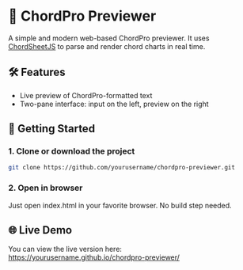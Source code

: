 # 🎸 ChordPro Previewer

A simple and modern web-based ChordPro previewer. It uses [ChordSheetJS](https://github.com/martijnversluis/ChordSheetJS) to parse and render chord charts in real time.

## 🛠 Features

- Live preview of ChordPro-formatted text
- Two-pane interface: input on the left, preview on the right



## 🚀 Getting Started

### 1. Clone or download the project

```bash
git clone https://github.com/yourusername/chordpro-previewer.git
```


### 2. Open in browser
Just open index.html in your favorite browser. No build step needed.


## 🌐 Live Demo
You can view the live version here:
https://yourusername.github.io/chordpro-previewer/
